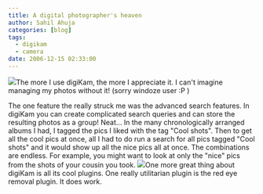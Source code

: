 ```yaml
---
title: A digital photographer's heaven
author: Sahil Ahuja
categories: [blog]
tags:
  - digikam
  - camera
date: 2006-12-15 02:33:00
---
```


[![](http://photos1.blogger.com/x/blogger/6089/2676/320/27772/Screenshot-2.jpg)](http://photos1.blogger.com/x/blogger/6089/2676/1600/403158/Screenshot-2.jpg)The more I use digiKam, the more I appreciate it. I can't imagine managing my photos without it! (sorry windoze user :P )

The one feature the really struck me was the advanced search features. In digiKam you can create complicated search queries and can store the resulting photos as a group! Neat...
In the many chronologically arranged albums I had, I tagged the pics I liked with the tag "Cool shots". Then to get all the cool pics at once, all I had to do run a search for all pics tagged "Cool shots" and it would show up all the nice pics all at once. The combinations are endless. For example, you might want to look at only the "nice" pics from the shots of your cousin you took.
[![](http://photos1.blogger.com/x/blogger/6089/2676/320/828165/Screenshot-1.jpg)](http://photos1.blogger.com/x/blogger/6089/2676/1600/68775/Screenshot-1.jpg)One more great thing about digiKam is all its cool plugins. One really utilitarian plugin is the red eye removal plugin. It does work.